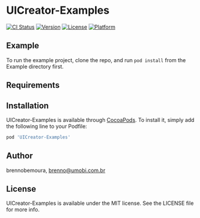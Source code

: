 # UICreator-Examples

[![CI Status](https://img.shields.io/travis/brennobemoura/UICreator-Examples.svg?style=flat)](https://travis-ci.org/brennobemoura/UICreator-Examples)
[![Version](https://img.shields.io/cocoapods/v/UICreator-Examples.svg?style=flat)](https://cocoapods.org/pods/UICreator-Examples)
[![License](https://img.shields.io/cocoapods/l/UICreator-Examples.svg?style=flat)](https://cocoapods.org/pods/UICreator-Examples)
[![Platform](https://img.shields.io/cocoapods/p/UICreator-Examples.svg?style=flat)](https://cocoapods.org/pods/UICreator-Examples)

## Example

To run the example project, clone the repo, and run `pod install` from the Example directory first.

## Requirements

## Installation

UICreator-Examples is available through [CocoaPods](https://cocoapods.org). To install
it, simply add the following line to your Podfile:

```ruby
pod 'UICreator-Examples'
```

## Author

brennobemoura, brenno@umobi.com.br

## License

UICreator-Examples is available under the MIT license. See the LICENSE file for more info.

